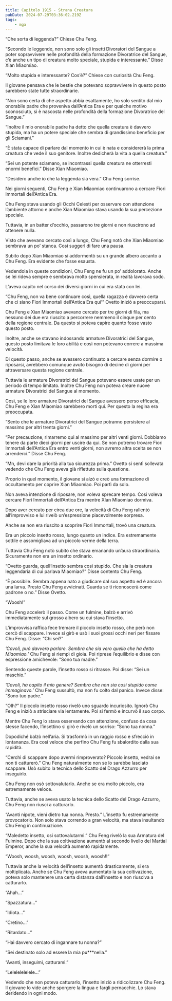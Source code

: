 ```yaml
---
title: Capitolo 1915 - Strana Creatura
pubDate: 2024-07-29T03:36:02.219Z
tags:
    - mga
---
```


“Che sorta di leggenda?” Chiese Chu Feng.

“Secondo le leggende, non sono solo gli insetti Divoratori del Sangue a poter sopravvivere nelle profondità della formazione Divoratrice del Sangue, c’è anche un tipo di creatura molto speciale, stupida e interessante.” Disse Xian Miaomiao.

“Molto stupida e interessante? Cos’è?” Chiese con curiosità Chu Feng.

Il giovane pensava che le bestie che potevano sopravvivere in questo posto sarebbero state tutte straordinarie.

“Non sono certa di che aspetto abbia esattamente, ho solo sentito dal mio onorabile padre che proveniva dall’Antica Era e per qualche motivo sconosciuto, si è nascosta nelle profondità della formazione Divoratrice del Sangue.”

“Inoltre il mio onorabile padre ha detto che quella creatura è davvero stupida, ma ha un potere speciale che sembra di grandissimo beneficio per gli Sciamani.”

“È stata capace di parlare dal momento in cui è nata e considererà la prima creatura che vede il suo genitore. Inoltre dedicherà la vita a quella creatura.”

“Sei un potente sciamano, se incontrassi quella creatura ne otterresti enormi benefici.” Disse Xian Miaomiao.

“Desidero anche io che la leggenda sia vera.” Chu Feng sorrise.

Nei giorni seguenti, Chu Feng e Xian Miaomiao continuarono a cercare Fiori Immortali dell’Antica Era.

Chu Feng stava usando gli Occhi Celesti per osservare con attenzione l’ambiente attorno e anche Xian Miaomiao stava usando la sua percezione speciale.

Tuttavia, in un batter d’occhio, passarono tre giorni e non riuscirono ad ottenere nulla.

Visto che avevano cercato così a lungo, Chu Feng notò che Xian Miaomiao sembrava un po’ stanca. Così suggerì di fare una pausa.

Subito dopo Xian Miaomiao si addormentò su un grande albero accanto a Chu Feng. Era evidente che fosse esausta.

Vedendola in queste condizioni, Chu Feng ne fu un po’ addolorato. Anche se lei rideva sempre e sembrava molto spensierata, in realtà lavorava sodo.

L’aveva capito nel corso dei diversi giorni in cui era stata con lei.

“Chu Feng, non va bene continuare così, quella ragazza è davvero certa che ci siano Fiori Immortali dell’Antica Era qui’” Ovetto iniziò a preoccuparsi.

Chu Feng e Xian Miaomiao avevano cercato per tre giorni di fila, ma nessuno dei due era riuscito a percorrere nemmeno il cinque per cento della regione centrale. Da questo si poteva capire quanto fosse vasto questo posto.

Inoltre, anche se stavano indossando armature Divoratrici del Sangue, questo posto limitava le loro abilità e così non potevano correre a massima velocità.

Di questo passo, anche se avessero continuato a cercare senza dormire o riposarsi, avrebbero comunque avuto bisogno di decine di giorni per attraversare questa regione centrale.

Tuttavia le armature Divoratrici del Sangue potevano essere usate per un periodo di tempo limitato. Inoltre Chu Feng non poteva creare nuove armature Divoratrici del Sangue al momento.

Così, se le loro armature Divoratrici del Sangue avessero perso efficacia, Chu Feng e Xian Miaomiao sarebbero morti qui. Per questo la regina era preoccupata.

“Sento che le armature Divoratrici del Sangue potranno persistere al massimo per altri trenta giorni.”

“Per precauzione, rimarremo qui al massimo per altri venti giorni. Dobbiamo tenere da parte dieci giorni per uscire da qui. Se non potremo trovare Fiori Immortali dell’Antica Era entro venti giorni, non avremo altra scelta se non arrenderci.” Disse Chu Feng.

“Mn, devi dare la priorità alla tua sicurezza prima.” Ovetto si sentì sollevata vedendo che Chu Feng aveva già riflettuto sulla questione.

Proprio in quel momento, il giovane si alzò e creò una formazione di occultamento per coprire Xian Miaomiao. Poi partì da solo.

Non aveva intenzione di riposare, non voleva sprecare tempo. Così voleva cercare Fiori Immortali dell’Antica Era mentre XIan MIaomiao dormiva.

Dopo aver cercato per circa due ore, la velocità di Chu Feng rallentò all’improvviso e lui rivelò un’espressione piacevolmente sorpresa.

Anche se non era riuscito a scoprire Fiori Immortali, trovò una creatura.

Era un piccolo insetto rosso, lungo quanto un indice. Era estremamente sottile e assomigliava ad un piccolo verme della terra.

Tuttavia Chu Feng notò subito che stava emanando un’aura straordinaria. Sicuramente non era un insetto ordinario.

“Ovetto guarda, quell’insetto sembra così stupido. Che sia la creatura leggendaria di cui parlava Miaomiao?” Disse contento Chu Feng.

“È possibile. Sembra appena nato a giudicare dal suo aspetto ed è ancora una larva. Presto Chu Feng avvicinati. Guarda se ti riconoscerà come padrone o no.” Disse Ovetto.

“Woosh!”

Chu Feng accelerò il passo. Come un fulmine, balzò e arrivò immediatamente sul grosso albero su cui stava l’insetto.

L’improvvisa raffica fece tremare il piccolo insetto rosso, che però non cercò di scappare. Invece si girò e usò i suoi grossi occhi neri per fissare Chu Feng. Disse: “Chi sei?”

<em>’Cavoli, può davvero parlare. Sembra che sia vero quello che ha detto Miaomiao.’</em> Chu Feng si riempì di gioia. Poi riprese l’equilibrio e disse con espressione amichevole: “Sono tua madre.”

Sentendo queste parole, l’insetto rosso si ritrasse. Poi disse: “Sei un maschio.”

<em>’Cavoli, ha capito il mio genere? Sembra che non sia così stupido come immaginavo.’</em> Chu Feng sussultò, ma non fu colto dal panico. Invece disse: “Sono tuo padre.”

“OIh?” Il piccolo insetto rosso rivelò uno sguardo incuriosito. Ignorò Chu Feng e iniziò a strisciare via lentamente. Poi si fermò e incurvò il suo corpo.

Mentre Chu Feng lo stava osservando con attenzione, confuso da cosa stesse facendo, l’insettino si girò e rivelò un sorriso: “Sono tua nonna.”

Dopodiché balzò nell’aria. Si trasformò in un raggio rosso e sfrecciò in lontananza. Era così veloce che perfino Chu Feng fu sbalordito dalla sua rapidità.

“Cerchi di scappare dopo avermi rimproverato? Piccolo insetto, vedrai se non ti catturerò.” Chu Feng naturalmente non se lo sarebbe lasciato scappare. Usò subito la tecnica dello Scatto del Drago Azzurro per inseguirlo.

Chu Feng non osò sottovalutarlo. Anche se era molto piccolo, era estremamente veloce.

Tuttavia, anche se aveva usato la tecnica dello Scatto del Drago Azzurro, Chu Feng non riuscì a catturarlo.

“Avanti nipote, vieni dietro tua nonna. Presto.” L’insetto fu estremamente provocatorio. Non solo stava correndo a gran velocità, ma stava insultando Chu Feng in continuazione.

“Maledetto insetto, osi sottovalutarmi.” Chu Feng rivelò la sua Armatura del Fulmine. Dopo che la sua coltivazione aumentò al secondo livello del Martial Emperor, anche la sua velocità aumentò rapidamente.

“Woosh, woosh, woosh, woosh, woosh, woosh!!”

Tuttavia anche la velocità dell’insetto aumentò drasticamente, si era moltiplicata. Anche se Chu Feng aveva aumentato la sua coltivazione, poteva solo mantenere una certa distanza dall’insetto e non riusciva a catturarlo.

“Ahah…”

“Spazzatura…”

“Idiota…”

“Cretino…”

“Ritardato…”

“Hai davvero cercato di ingannare tu nonna?”

“Sei destinato solo ad essere la mia pu***nella.”


“Avanti, inseguimi, catturami.”

“Lelelelelelele…”

Vedendo che non poteva catturarlo, l’insetto iniziò a ridicolizzare Chu Feng. Il giovane lo vide anche sporgere la lingua e fargli pernacchie. Lo stava deridendo in ogni modo.



